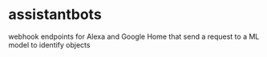 # assistantbots
webhook endpoints for Alexa and Google Home that send a request to a ML model to identify objects
